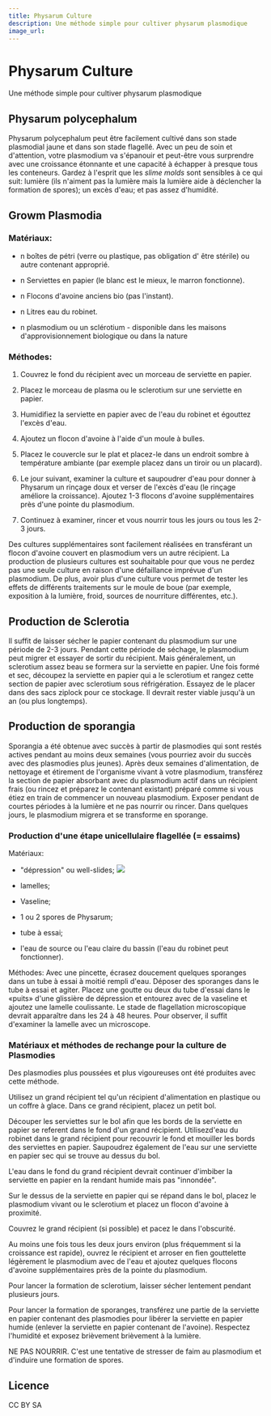 ```yaml
---
title: Physarum Culture
description: Une méthode simple pour cultiver physarum plasmodique
image_url:
--- 
```


# Physarum Culture

Une méthode simple pour cultiver physarum plasmodique

## Physarum polycephalum

Physarum polycephalum peut être facilement cultivé dans son stade plasmodial jaune et dans son stade flagellé. Avec un peu de soin et d'attention, votre plasmodium va s'épanouir et peut-être vous surprendre avec une croissance étonnante et une capacité à échapper à presque tous les conteneurs. Gardez à l'esprit que les _slime molds_ sont sensibles à ce qui suit: lumière (ils n'aiment pas la lumière mais la lumière aide à déclencher la formation de spores); un excès d'eau; et pas assez d'humidité.

## Growm Plasmodia

### Matériaux:

+ n boîtes de pétri (verre ou plastique, pas obligation d' être stérile) ou autre contenant approprié.

+ n Serviettes en papier (le blanc est le mieux, le marron fonctionne).

+ n Flocons d'avoine anciens bio (pas l'instant).

+ n Litres eau du robinet.

+ n  plasmodium ou un sclérotium - disponible dans les maisons d'approvisionnement biologique ou dans la nature

### Méthodes:

1. Couvrez le fond du récipient avec un morceau de serviette en papier.

2. Placez le morceau de plasma ou le sclerotium sur une serviette en papier.

3. Humidifiez la serviette en papier avec de l'eau du robinet et égouttez l'excès d'eau.

3. Ajoutez un flocon d'avoine à l'aide d'un moule à bulles.

4. Placez le couvercle sur le plat et placez-le dans un endroit sombre à température ambiante (par exemple placez dans un tiroir ou un placard).

5. Le jour suivant, examiner la culture et saupoudrer d'eau pour donner à Physarum un rinçage doux et verser de l'excès d'eau (le rinçage améliore la croissance). Ajoutez 1-3 flocons d'avoine supplémentaires près d'une pointe du plasmodium.

5. Continuez à examiner, rincer et vous nourrir tous les jours ou tous les 2-3 jours.

Des cultures supplémentaires sont facilement réalisées en transférant un flocon d'avoine couvert en plasmodium vers un autre récipient. La production de plusieurs cultures est souhaitable pour que vous ne perdez pas une seule culture en raison d'une défaillance imprévue d'un plasmodium. De plus, avoir plus d'une culture vous permet de tester les effets de différents traitements sur le moule de boue (par exemple, exposition à la lumière, froid, sources de nourriture différentes, etc.).

## Production de Sclerotia

Il suffit de laisser sécher le papier contenant du plasmodium sur une période de 2-3 jours. Pendant cette période de séchage, le plasmodium peut migrer et essayer de sortir du récipient. Mais généralement, un sclerotium assez beau se formera sur la serviette en papier. Une fois formé et sec, découpez la serviette en papier qui a le sclerotium et rangez cette section de papier avec sclerotium sous réfrigération. Essayez de le placer dans des sacs ziplock pour ce stockage. Il devrait rester viable jusqu'à un an (ou plus longtemps).

## Production de sporangia

Sporangia a été obtenue avec succès à partir de plasmodies qui sont restés actives pendant au moins deux semaines (vous pourriez avoir du succès avec des plasmodies plus jeunes). Après deux semaines d'alimentation, de nettoyage et étirement de l'organisme vivant à votre plasmodium, transférez la section de papier absorbant avec du plasmodium actif dans un récipient frais (ou rincez et préparez le contenant existant) préparé comme si vous étiez en train de commencer un nouveau plasmodium. Exposer pendant de courtes périodes à la lumière et ne pas nourrir ou rincer. Dans quelques jours, le plasmodium migrera et se transforme en sporange.

### Production d'une étape unicellulaire flagellée (= essaims)

Matériaux: 
+ "dépression" ou well-slides; 
![](https://i.imgur.com/fpqARJ8.jpg)


+ lamelles; 
+ Vaseline; 
+ 1 ou 2 spores de Physarum; 
+ tube à essai; 
+ l'eau de source ou l'eau claire du bassin (l'eau du robinet peut fonctionner).

Méthodes: 
Avec une pincette, écrasez doucement quelques sporanges dans un tube à essai à moitié rempli d'eau. Déposer des sporanges dans le tube à essai et agiter. Placez une goutte ou deux du tube d'essai dans le «puits» d'une glissière de dépression et entourez avec de la vaseline et ajoutez une lamelle coulissante. Le stade de flagellation microscopique devrait apparaître dans les 24 à 48 heures. Pour observer, il suffit d'examiner la lamelle avec un microscope.

### Matériaux et méthodes de rechange pour la culture de Plasmodies

Des plasmodies plus poussées et plus vigoureuses ont été produites avec cette méthode. 

Utilisez un grand récipient tel qu'un récipient d'alimentation en plastique ou un coffre à glace. Dans ce grand récipient, placez un petit bol. 

Découper les serviettes sur le bol afin que les bords de la serviette en papier se referent dans le fond d'un grand récipient. Utilisezd'eau du robinet dans le grand récipient pour recouvrir le fond et mouiller les bords des serviettes en papier. Saupoudrez également de l'eau sur une serviette en papier sec qui se trouve au dessus du bol. 

L'eau dans le fond du grand récipient devrait continuer d'imbiber la serviette en papier en la rendant humide mais pas "innondée". 

Sur le dessus de la serviette en papier qui se répand dans le bol, placez le plasmodium vivant ou le sclerotium et placez un flocon d'avoine à proximité. 

Couvrez le grand récipient (si possible) et pacez le dans l'obscurité. 

Au moins une fois tous les deux jours environ (plus fréquemment si la croissance est rapide), ouvrez le récipient et arroser en fien gouttelette légèrement le plasmodium avec de l'eau et ajoutez quelques flocons d'avoine supplémentaires près de la pointe du plasmodium. 

Pour lancer la formation de sclerotium, laisser sécher lentement pendant plusieurs jours. 

Pour lancer la formation de sporanges, transférez une partie de la serviette en papier contenant des plasmodies pour libérer la serviette en papier humide (enlever la serviette en papier contenant de l'avoine). 
Respectez l'humidité et exposez brièvement brièvement à la lumière. 

NE PAS NOURRIR. C'est une tentative de stresser de faim au plasmodium et d'induire une formation de spores.

## Licence


CC BY SA
